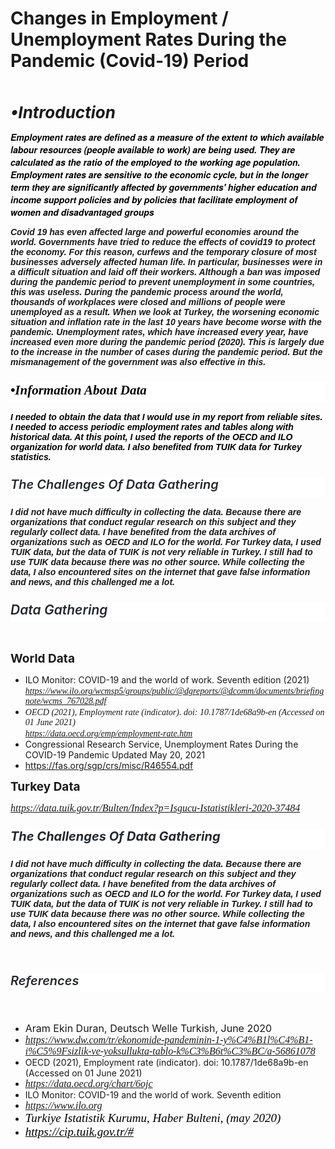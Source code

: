 # Changes in Employment / Unemployment Rates During the Pandemic (Covid-19) Period

<p><br></p>
<p><span style="font-size: 26px;"><strong><em>&bull;Introduction</em></strong></span></p>
<p><span style='color: rgb(0, 0, 0); font-family: Bernini, "Bernini Sans", "Helvetica Neue", Helvetica, Arial, sans-serif; font-size: 14px; font-style: normal; font-variant-ligatures: normal; font-variant-caps: normal; font-weight: 400; letter-spacing: normal; orphans: 2; text-align: start; text-indent: 0px; text-transform: none; white-space: normal; widows: 2; word-spacing: 0px; -webkit-text-stroke-width: 0px; background-color: rgb(255, 255, 255); text-decoration-thickness: initial; text-decoration-style: initial; text-decoration-color: initial; float: none; display: inline !important;'><strong><em>Employment rates are defined as a measure of the extent to which available labour resources (people available to work) are being used. They are calculated as the ratio of the employed to the working age population. Employment rates are sensitive to the economic cycle, but in the longer term they are significantly affected by governments&apos; higher education and income support policies and by policies that facilitate employment of women and disadvantaged groups</em></strong></span></p>
<p><strong><em><span style="font-family: Helvetica; font-size: 14px;">Covid 19 has even affected large and powerful economies around the world. Governments have tried to reduce the effects of covid19 to protect the economy. For this reason, curfews and the temporary closure of most businesses adversely affected human life. In particular, businesses were in a difficult situation and laid off their workers. Although a ban was imposed during the pandemic period to prevent unemployment in some countries, this was useless. During the pandemic process around the world, thousands of workplaces were closed and millions of people were unemployed as a result. When we look at Turkey, the worsening economic situation and inflation rate in the last 10 years have become worse with the pandemic. Unemployment rates, which have increased every year, have increased even more during the pandemic period (2020). This is largely due to the increase in the number of cases during the pandemic period. But the mismanagement of the government was also effective in this.</span></em></strong></p>
<h2 style='box-sizing: border-box; margin-top: 24px; margin-bottom: 16px; font-weight: 600; font-size: 1.5em; line-height: 1.25; padding-bottom: 0.3em; border-bottom: 1px solid var(--color-border-secondary); color: rgb(36, 41, 46); font-family: -apple-system, BlinkMacSystemFont, "Segoe UI", Helvetica, Arial, sans-serif, "Apple Color Emoji", "Segoe UI Emoji"; font-style: normal; font-variant-ligatures: normal; font-variant-caps: normal; letter-spacing: normal; orphans: 2; text-align: start; text-indent: 0px; text-transform: none; white-space: normal; widows: 2; word-spacing: 0px; -webkit-text-stroke-width: 0px; background-color: rgb(255, 255, 255); text-decoration-thickness: initial; text-decoration-style: initial; text-decoration-color: initial;'><em style="box-sizing: border-box;"><span style='font-family: "Times New Roman", Times, serif; color: rgb(0, 0, 0);'>&bull;Information About Data</span></em></h2>
<p><span style="font-family: Helvetica; color: rgb(0, 0, 0);"><strong><em><span style="font-size: 14px;">I needed to obtain the data that I would use in my report from reliable sites. I needed to access periodic employment rates and tables along with historical data. At this point, I used the reports of the OECD and ILO organization for world data. I also benefited from TUIK data for Turkey statistics.</span></em></strong></span></p>

<h2 style='box-sizing: border-box; margin-top: 24px; margin-bottom: 16px; font-weight: 600; font-size: 1.5em; line-height: 1.25; padding-bottom: 0.3em; border-bottom: 1px solid var(--color-border-secondary); color: rgb(36, 41, 46); font-family: -apple-system, BlinkMacSystemFont, "Segoe UI", Helvetica, Arial, sans-serif, "Apple Color Emoji", "Segoe UI Emoji"; font-style: normal; font-variant-ligatures: normal; font-variant-caps: normal; letter-spacing: normal; orphans: 2; text-align: start; text-indent: 0px; text-transform: none; white-space: normal; widows: 2; word-spacing: 0px; -webkit-text-stroke-width: 0px; background-color: rgb(255, 255, 255); text-decoration-thickness: initial; text-decoration-style: initial; text-decoration-color: initial;'><em style="box-sizing: border-box;"><span style="font-size: 20px;">The Challenges Of Data Gathering</span></em></h2>
<p><span style="font-family: Helvetica;"><strong><em><span style="font-size: 14px;">I did not have much difficulty in collecting the data. Because there are organizations that conduct regular research on this subject and they regularly collect data. I have benefited from the data archives of organizations such as OECD and ILO for the world. For Turkey data, I used TUIK data, but the data of TUIK is not very reliable in Turkey. I still had to use TUIK data because there was no other source. While collecting the data, I also encountered sites on the internet that gave false information and news, and this challenged me a lot.</span></em></strong></span></p>

<h2 style='box-sizing: border-box; margin-top: 24px; margin-bottom: 16px; font-weight: 600; font-size: 1.5em; line-height: 1.25; padding-bottom: 0.3em; border-bottom: 1px solid var(--color-border-secondary); color: rgb(36, 41, 46); font-family: -apple-system, BlinkMacSystemFont, "Segoe UI", Helvetica, Arial, sans-serif, "Apple Color Emoji", "Segoe UI Emoji"; font-style: normal; font-variant-ligatures: normal; font-variant-caps: normal; letter-spacing: normal; orphans: 2; text-align: start; text-indent: 0px; text-transform: none; white-space: normal; widows: 2; word-spacing: 0px; -webkit-text-stroke-width: 0px; background-color: rgb(255, 255, 255); text-decoration-thickness: initial; text-decoration-style: initial; text-decoration-color: initial;'><em style="box-sizing: border-box;">Data Gathering</em></h2>
<p><br></p>
<p><strong><span style="font-size: 19px;">World Data</span></strong></p>
<ul>
    <li>ILO Monitor: COVID-19 and the world of work. Seventh edition (2021) <a href="https://www.ilo.org/wcmsp5/groups/public/@dgreports/@dcomm/documents/briefingnote/wcms_767028.pdf"><span style='font-family: "Palatino Linotype", "Book Antiqua", Palatino, serif;'><em>https://www.ilo.org/wcmsp5/groups/public/@dgreports/@dcomm/documents/briefingnote/wcms_767028.pdf</em></span></a></li>
    <li><span style='font-family: "Palatino Linotype", "Book Antiqua", Palatino, serif;'><em>OECD (2021), Employment rate (indicator). doi: 10.1787/1de68a9b-en (Accessed on 01 June 2021)&nbsp;</em></span><span style='font-family: "Palatino Linotype", "Book Antiqua", Palatino, serif;'><em><br></em></span><span style='font-family: "Palatino Linotype", "Book Antiqua", Palatino, serif;'><em><a href="https://data.oecd.org/emp/employment-rate.htm">https://data.oecd.org/emp/employment-rate.htm</a></em></span><a href="https://fas.org/sgp/crs/misc/R46554.pdf"></a></li>
    <li>Congressional Research Service, Unemployment Rates During the COVID-19 Pandemic Updated May 20, 2021</li>
    <li><a href="https://fas.org/sgp/crs/misc/R46554.pdf">https://fas.org/sgp/crs/misc/R46554.pdf</a></li>
</ul>
<p><strong><span style="font-size: 19px;">Turkey Data</span></strong><em><span style="font-family: 'Palatino Linotype', 'Book Antiqua', Palatino, serif;"><a href="https://data.tuik.gov.tr/Bulten/Index?p=Isgucu-Istatistikleri-2020-37484"></a></span></em></p>
<p><em><span style="font-family: 'Palatino Linotype', 'Book Antiqua', Palatino, serif;"><a href="https://data.tuik.gov.tr/Bulten/Index?p=Isgucu-Istatistikleri-2020-37484"><span style="font-size: 16px;">https://data.tuik.gov.tr/Bulten/Index?p=Isgucu-Istatistikleri-2020-37484</span></a></span></em></p>
<p style='box-sizing: border-box; margin-top: 24px; margin-bottom: 16px; font-weight: 600; font-size: 1.5em; line-height: 1.25; padding-bottom: 0.3em; border-bottom: 1px solid var(--color-border-secondary); color: rgb(36, 41, 46); font-family: -apple-system, BlinkMacSystemFont, "Segoe UI", Helvetica, Arial, sans-serif, "Apple Color Emoji", "Segoe UI Emoji"; font-style: normal; font-variant-ligatures: normal; font-variant-caps: normal; letter-spacing: normal; orphans: 2; text-align: start; text-indent: 0px; text-transform: none; white-space: normal; widows: 2; word-spacing: 0px; -webkit-text-stroke-width: 0px; background-color: rgb(255, 255, 255); text-decoration-thickness: initial; text-decoration-style: initial; text-decoration-color: initial;'><em style="box-sizing: border-box;"><span style="font-size: 20px;"><strong>The Challenges Of Data Gathering</strong></span></em></p>
<p><span style="font-family: Helvetica;"><strong><em><span style="font-size: 14px;">I did not have much difficulty in collecting the data. Because there are organizations that conduct regular research on this subject and they regularly collect data. I have benefited from the data archives of organizations such as OECD and ILO for the world. For Turkey data, I used TUIK data, but the data of TUIK is not very reliable in Turkey. I still had to use TUIK data because there was no other source. While collecting the data, I also encountered sites on the internet that gave false information and news, and this challenged me a lot.</span></em></strong></span></p>
<p><br></p>
<h2 style='box-sizing: border-box; margin-top: 24px; margin-bottom: 16px; font-weight: 600; font-size: 1.5em; line-height: 1.25; padding-bottom: 0.3em; border-bottom: 1px solid var(--color-border-secondary); color: rgb(36, 41, 46); font-family: -apple-system, BlinkMacSystemFont, "Segoe UI", Helvetica, Arial, sans-serif, "Apple Color Emoji", "Segoe UI Emoji"; font-style: normal; font-variant-ligatures: normal; font-variant-caps: normal; letter-spacing: normal; orphans: 2; text-align: start; text-indent: 0px; text-transform: none; white-space: normal; widows: 2; word-spacing: 0px; -webkit-text-stroke-width: 0px; background-color: rgb(255, 255, 255); text-decoration-thickness: initial; text-decoration-style: initial; text-decoration-color: initial;'><em style="box-sizing: border-box;"><span style="font-size: 20px;">References</span></em></h2>
<p><br></p>
<ul>
    <li><span style="font-size: 16px;">Aram Ekin Duran, Deutsch Welle Turkish, June 2020</span></li>
    <li><em><span style="font-family: 'Palatino Linotype', 'Book Antiqua', Palatino, serif;"><span style="font-size: 16px;"><a href="https://www.dw.com/tr/ekonomide-pandeminin-1-y%C4%B1l%C4%B1-i%C5%9Fsizlik-ve-yoksullukta-tablo-k%C3%B6t%C3%BC/a-56861078">https://www.dw.com/tr/ekonomide-pandeminin-1-y%C4%B1l%C4%B1-i%C5%9Fsizlik-ve-yoksullukta-tablo-k%C3%B6t%C3%BC/a-56861078</a></span></span></em></li>
    <li>OECD (2021), Employment rate (indicator). doi: 10.1787/1de68a9b-en (Accessed on 01 June 2021)&nbsp;</li>
    <li><a href="https://data.oecd.org/chart/6ojc" style="user-select: auto; font-family: &quot;Times New Roman&quot;; font-size: medium; font-style: normal; font-variant-ligatures: normal; font-variant-caps: normal; font-weight: 400; letter-spacing: normal; orphans: 2; text-align: start; text-indent: 0px; text-transform: none; white-space: normal; widows: 2; word-spacing: 0px; -webkit-text-stroke-width: 0px;"></a><a href="https://www.ilo.org/wcmsp5/groups/public/@dgreports/@dcomm/documents/briefingnote/wcms_767028.pdf" style='user-select: auto; font-family: "Times New Roman"; font-size: medium; font-style: normal; font-variant-ligatures: normal; font-variant-caps: normal; font-weight: 400; letter-spacing: normal; orphans: 2; text-align: start; text-indent: 0px; text-transform: none; white-space: normal; widows: 2; word-spacing: 0px; -webkit-text-stroke-width: 0px;'><span style='font-family: "Palatino Linotype", "Book Antiqua", Palatino, serif;'><em>https://data.oecd.org/chart/6ojc</em></span></a>&nbsp;</li>
    <li>ILO Monitor: COVID-19 and the world of work. Seventh edition</li>
    <li><a href="https://www.ilo.org/wcmsp5/groups/public/@dgreports/@dcomm/documents/briefingnote/wcms_767028.pdf" style='user-select: auto; font-family: "Times New Roman"; font-size: medium; font-style: normal; font-variant-ligatures: normal; font-variant-caps: normal; font-weight: 400; letter-spacing: normal; orphans: 2; text-align: start; text-indent: 0px; text-transform: none; white-space: normal; widows: 2; word-spacing: 0px; -webkit-text-stroke-width: 0px;'><span style='font-family: "Palatino Linotype", "Book Antiqua", Palatino, serif;'><em>https://www.ilo.org</em></span></a>&nbsp;</li>
    <li><span style='font-family: "Palatino Linotype", "Book Antiqua", Palatino, serif;'><em><em style='color: rgb(0, 0, 0); font-family: "Times New Roman"; font-size: medium; font-variant-ligatures: normal; font-variant-caps: normal; font-weight: 400; letter-spacing: normal; orphans: 2; text-align: start; text-indent: 0px; text-transform: none; white-space: normal; widows: 2; word-spacing: 0px; -webkit-text-stroke-width: 0px; text-decoration-thickness: initial; text-decoration-style: initial; text-decoration-color: initial;'><span style='font-family: "Palatino Linotype", "Book Antiqua", Palatino, serif;'><span style="font-size: 19px; color: black;">Turkiye Istatistik Kurumu, Haber Bulteni, (may 2020)</span></span></em></em></span></li>
    <li><span style='font-family: "Palatino Linotype", "Book Antiqua", Palatino, serif;'><em><em style='color: rgb(0, 0, 0); font-family: "Times New Roman"; font-size: medium; font-variant-ligatures: normal; font-variant-caps: normal; font-weight: 400; letter-spacing: normal; orphans: 2; text-align: start; text-indent: 0px; text-transform: none; white-space: normal; widows: 2; word-spacing: 0px; -webkit-text-stroke-width: 0px; text-decoration-thickness: initial; text-decoration-style: initial; text-decoration-color: initial;'><span style='font-family: "Palatino Linotype", "Book Antiqua", Palatino, serif;'><span style="font-size: 19px; color: black;"><a href="https://cip.tuik.gov.tr/#" style="user-select: auto; color: inherit;">https://cip.tuik.gov.tr/#</a></span></span></em>&nbsp;</em></span></li>
</ul>



<p><br></p>
<p><br></p>

    
